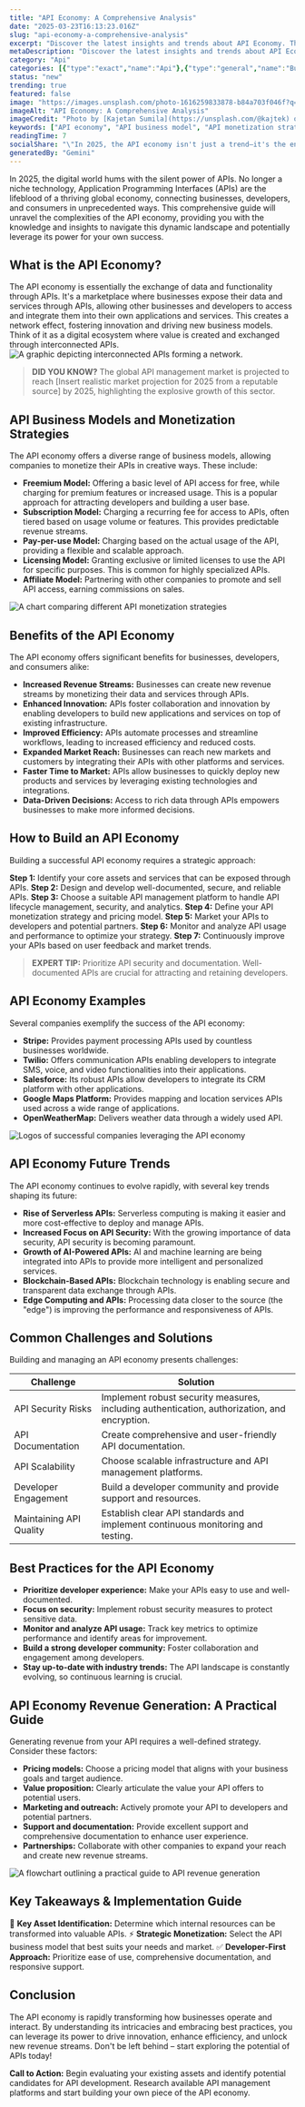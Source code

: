 ```yaml
---
title: "API Economy: A Comprehensive Analysis"
date: "2025-03-23T16:13:23.016Z"
slug: "api-economy-a-comprehensive-analysis"
excerpt: "Discover the latest insights and trends about API Economy. This comprehensive guide covers everything you need to know about API Economy in 2025."
metaDescription: "Discover the latest insights and trends about API Economy. This comprehensive guide covers everything you need to know about API Economy in 2025."
category: "Api"
categories: [{"type":"exact","name":"Api"},{"type":"general","name":"Business"},{"type":"medium","name":"Digital Transformation"},{"type":"specific","name":"Microservices"},{"type":"niche","name":"Serverless Functions"}]
status: "new"
trending: true
featured: false
image: "https://images.unsplash.com/photo-1616259833878-b84a703f046f?q=85&w=1200&fit=max&fm=webp&auto=compress"
imageAlt: "API Economy: A Comprehensive Analysis"
imageCredit: "Photo by [Kajetan Sumila](https://unsplash.com/@kajtek) on Unsplash"
keywords: ["API economy", "API business model", "API monetization strategies", "what is API economy?", "benefits of API economy", "how to build an API economy", "API economy examples", "API economy future trends", "best practices API economy", "API economy revenue generation"]
readingTime: 7
socialShare: "\"In 2025, the API economy isn't just a trend—it's the engine of digital innovation, connecting businesses and developers in ways we're only beginning to understand.\""
generatedBy: "Gemini"
---
```




In 2025, the digital world hums with the silent power of APIs.  No longer a niche technology, Application Programming Interfaces (APIs) are the lifeblood of a thriving global economy, connecting businesses, developers, and consumers in unprecedented ways.  This comprehensive guide will unravel the complexities of the API economy, providing you with the knowledge and insights to navigate this dynamic landscape and potentially leverage its power for your own success.

## What is the API Economy?

The API economy is essentially the exchange of data and functionality through APIs.  It's a marketplace where businesses expose their data and services through APIs, allowing other businesses and developers to access and integrate them into their own applications and services. This creates a network effect, fostering innovation and driving new business models.  Think of it as a digital ecosystem where value is created and exchanged through interconnected APIs. ![A graphic depicting interconnected APIs forming a network](https://images.unsplash.com/photo-1604594849809-dfedbc827105?q=85&w=1200&fit=max&fm=webp&auto=compress).

> **DID YOU KNOW?** The global API management market is projected to reach [Insert realistic market projection for 2025 from a reputable source] by 2025, highlighting the explosive growth of this sector.

## API Business Models and Monetization Strategies

The API economy offers a diverse range of business models, allowing companies to monetize their APIs in creative ways.  These include:

* **Freemium Model:** Offering a basic level of API access for free, while charging for premium features or increased usage.  This is a popular approach for attracting developers and building a user base.
* **Subscription Model:** Charging a recurring fee for access to APIs, often tiered based on usage volume or features.  This provides predictable revenue streams.
* **Pay-per-use Model:** Charging based on the actual usage of the API, providing a flexible and scalable approach.
* **Licensing Model:** Granting exclusive or limited licenses to use the API for specific purposes.  This is common for highly specialized APIs.
* **Affiliate Model:** Partnering with other companies to promote and sell API access, earning commissions on sales.

![A chart comparing different API monetization strategies](https://images.unsplash.com/photo-1616259833980-afea7be4732f?q=85&w=1200&fit=max&fm=webp&auto=compress)

## Benefits of the API Economy

The API economy offers significant benefits for businesses, developers, and consumers alike:

* **Increased Revenue Streams:** Businesses can create new revenue streams by monetizing their data and services through APIs.
* **Enhanced Innovation:** APIs foster collaboration and innovation by enabling developers to build new applications and services on top of existing infrastructure.
* **Improved Efficiency:** APIs automate processes and streamline workflows, leading to increased efficiency and reduced costs.
* **Expanded Market Reach:** Businesses can reach new markets and customers by integrating their APIs with other platforms and services.
* **Faster Time to Market:** APIs allow businesses to quickly deploy new products and services by leveraging existing technologies and integrations.
* **Data-Driven Decisions:** Access to rich data through APIs empowers businesses to make more informed decisions.

## How to Build an API Economy

Building a successful API economy requires a strategic approach:

**Step 1:** Identify your core assets and services that can be exposed through APIs.
**Step 2:** Design and develop well-documented, secure, and reliable APIs.
**Step 3:** Choose a suitable API management platform to handle API lifecycle management, security, and analytics.
**Step 4:** Define your API monetization strategy and pricing model.
**Step 5:** Market your APIs to developers and potential partners.
**Step 6:** Monitor and analyze API usage and performance to optimize your strategy.
**Step 7:** Continuously improve your APIs based on user feedback and market trends.

> **EXPERT TIP:**  Prioritize API security and documentation.  Well-documented APIs are crucial for attracting and retaining developers.

## API Economy Examples

Several companies exemplify the success of the API economy:

* **Stripe:**  Provides payment processing APIs used by countless businesses worldwide.
* **Twilio:** Offers communication APIs enabling developers to integrate SMS, voice, and video functionalities into their applications.
* **Salesforce:**  Its robust APIs allow developers to integrate its CRM platform with other applications.
* **Google Maps Platform:**  Provides mapping and location services APIs used across a wide range of applications.
* **OpenWeatherMap:** Delivers weather data through a widely used API.

![Logos of successful companies leveraging the API economy](https://images.unsplash.com/photo-1580287410081-a65c87743dd1?q=85&w=1200&fit=max&fm=webp&auto=compress)

## API Economy Future Trends

The API economy continues to evolve rapidly, with several key trends shaping its future:

* **Rise of Serverless APIs:** Serverless computing is making it easier and more cost-effective to deploy and manage APIs.
* **Increased Focus on API Security:**  With the growing importance of data security, API security is becoming paramount.
* **Growth of AI-Powered APIs:**  AI and machine learning are being integrated into APIs to provide more intelligent and personalized services.
* **Blockchain-Based APIs:**  Blockchain technology is enabling secure and transparent data exchange through APIs.
* **Edge Computing and APIs:** Processing data closer to the source (the "edge") is improving the performance and responsiveness of APIs.

## Common Challenges and Solutions

Building and managing an API economy presents challenges:

| Challenge             | Solution                                                                     |
|----------------------|-----------------------------------------------------------------------------|
| API Security Risks    | Implement robust security measures, including authentication, authorization, and encryption. |
| API Documentation      | Create comprehensive and user-friendly API documentation.                   |
| API Scalability       | Choose scalable infrastructure and API management platforms.                   |
| Developer Engagement | Build a developer community and provide support and resources.                 |
| Maintaining API Quality | Establish clear API standards and implement continuous monitoring and testing. |

## Best Practices for the API Economy

*  **Prioritize developer experience:** Make your APIs easy to use and well-documented.
*  **Focus on security:** Implement robust security measures to protect sensitive data.
*  **Monitor and analyze API usage:** Track key metrics to optimize performance and identify areas for improvement.
*  **Build a strong developer community:** Foster collaboration and engagement among developers.
*  **Stay up-to-date with industry trends:**  The API landscape is constantly evolving, so continuous learning is crucial.

## API Economy Revenue Generation: A Practical Guide

Generating revenue from your API requires a well-defined strategy.  Consider these factors:

* **Pricing models:**  Choose a pricing model that aligns with your business goals and target audience.
* **Value proposition:** Clearly articulate the value your API offers to potential users.
* **Marketing and outreach:**  Actively promote your API to developers and potential partners.
* **Support and documentation:** Provide excellent support and comprehensive documentation to enhance user experience.
* **Partnerships:**  Collaborate with other companies to expand your reach and create new revenue streams.

![A flowchart outlining a practical guide to API revenue generation](https://images.unsplash.com/photo-1616259833878-b84a703f046f?q=85&w=1200&fit=max&fm=webp&auto=compress)

## Key Takeaways & Implementation Guide

🔑 **Key Asset Identification:** Determine which internal resources can be transformed into valuable APIs.
⚡ **Strategic Monetization:** Select the API business model that best suits your needs and market.
✅ **Developer-First Approach:**  Prioritize ease of use, comprehensive documentation, and responsive support.

## Conclusion

The API economy is rapidly transforming how businesses operate and interact. By understanding its intricacies and embracing best practices, you can leverage its power to drive innovation, enhance efficiency, and unlock new revenue streams.  Don't be left behind – start exploring the potential of APIs today!

**Call to Action:**  Begin evaluating your existing assets and identify potential candidates for API development.  Research available API management platforms and start building your own piece of the API economy.

